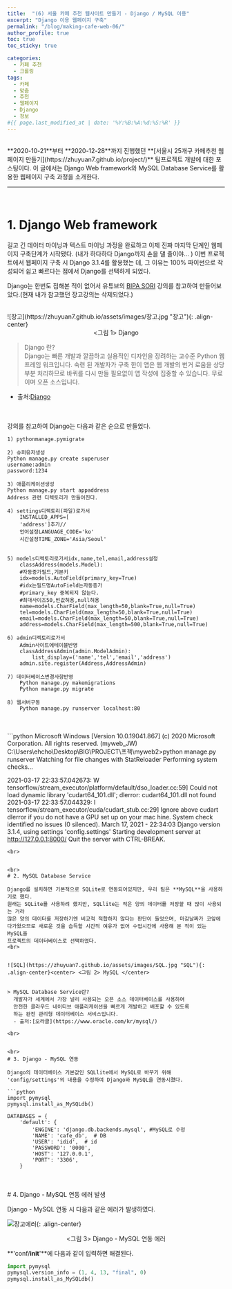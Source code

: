 ```yaml
---
title:  "(6) 서울 카페 추천 웹사이트 만들기 - Django / MySQL 이용"
excerpt: "Django 이용 웹페이지 구축"
permalink: "/blog/making-cafe-web-06/"
author_profile: true
toc: true
toc_sticky: true

categories:
  - 카페 추천
  - 크롤링
tags:
  - 카페 
  - 맞춤
  - 추천
  - 웹페이지
  - Django
  - 정보
#{{ page.last_modified_at | date: '%Y:%B:%A:%d:%S:%R' }}
---
```

<br>
**2020-10-21**부터 **2020-12-28**까지 진행했던 **[서울시 25개구 카페추천 웹페이지 만들기](https://zhuyuan7.github.io/project/)** 팀프로젝트 개발에 대한 포스팅이다.
이 글에서는 Django Web framework와 MySQL Database Service를 활용한 웹페이지 구축 과정을 소개한다.
<br>

-----

<br>

# 1. Django Web framework  

길고 긴 데이터 마이닝과 텍스트 마이닝 과정을 완료하고 이제 진짜 마지막 단계인 웹페이지 구축단계가 시작됐다.
(내가 하다하다 Django까지 손을 댈 줄이야... ) 
이번 프로젝트에서 웹페이지 구축 시 Django 3.1.4를 활용했는 데, 그 이유는 100% 파이썬으로 작성되어
쉽고 빠르다는 점에서 Django를 선택하게 되었다. 

Django는 한번도 접해본 적이 없어서 유튜브의 [BIPA SORI](https://www.youtube.com/channel/UCtCiMH6QQxGU80r4SczFCRg)
강의를 참고하여 만들어보았다.(현재 내가 참고했던 장고강의는 삭제되었다.)
<br>


<br>
![장고](https://zhuyuan7.github.io/assets/images/장고.jpg "장고"){: .align-center}<center> <그림 1> Django </center>

> Django 란?  
  Django는 빠른 개발과 깔끔하고 실용적인 디자인을 장려하는 고수준 Python 웹 프레임 워크입니다.
  숙련 된 개발자가 구축 한이 앱은 웹 개발의 번거 로움을 상당 부분 처리하므로 바퀴를 다시 
  만들 필요없이 앱 작성에 집중할 수 있습니다. 무료이며 오픈 소스입니다.
  - 출처:[Django](https://www.djangoproject.com/)
<br>


<br>
강의를 참고하여 Django는 다음과 같은 순으로 만들었다.


```
1) pythonmanage.pymigrate

2) 슈퍼유저생성
Python manage.py create superuser
username:admin
password:1234

3) 애플리케이션생성
Python manage.py start appaddress
Address 관련 디렉토리가 만들어진다.

4) settings디렉토리(파일)로가서
	INSTALLED_APPS=[
	'address']추가//
	언어설정LANGUAGE_CODE='ko'
	시간설정TIME_ZONE='Asia/Seoul'


5) models디렉토리로가서idx,name,tel,email,address설정
	classAddress(models.Model):
	#자동증가필드,기본키
	idx=models.AutoField(primary_key=True)
	#idx는필드명AutoField는자동증가
	#primary_key 중복되지 않늗다.
	#최대사이즈50,빈값허용,null허용
	name=models.CharField(max_length=50,blank=True,null=True)
	tel=models.CharField(max_length=50,blank=True,null=True)
	email=models.CharField(max_length=50,blank=True,null=True)
	address=models.CharField(max_length=500,blank=True,null=True)

6) admin디렉토리로가서
	Admin사이트에테이블반영
	classAddressAdmin(admin.ModelAdmin):
		list_display=('name','tel','email','address')
	admin.site.register(Address,AddressAdmin)

7) 데이터베이스변경사항반영
	Python manage.py makemigrations
	Python manage.py migrate

8) 웹서버구동
	Python manage.py runserver localhost:80

```
<br>


<br>
```python
Microsoft Windows [Version 10.0.19041.867]
(c) 2020 Microsoft Corporation. All rights reserved.
(myweb_JW) C:\Users\ehcho\Desktop\BIG\PROJECT\프젝\myweb2>python manage.py runserver
Watching for file changes with StatReloader
Performing system checks...

2021-03-17 22:33:57.042673: W tensorflow/stream_executor/platform/default/dso_loader.cc:59] Could not load dynamic library 'cudart64_101.dll'; dlerror:
cudart64_101.dll not found
2021-03-17 22:33:57.044329: I tensorflow/stream_executor/cuda/cudart_stub.cc:29] Ignore above cudart dlerror if you do not have a GPU set up on your mac
hine.
System check identified no issues (0 silenced).
March 17, 2021 - 22:34:03
Django version 3.1.4, using settings 'config.settings'
Starting development server at http://127.0.0.1:8000/
Quit the server with CTRL-BREAK.

```
<br>


<br>
# 2. MySQL Database Service 

Django를 설치하면 기본적으로 SQLite로 연동되어있지만, 우리 팀은 **MySQL**을 사용하기로 했다.
원래는 SQLite를 사용하려 했지만, SQLlite는 적은 양의 데이터를 저장할 때 많이 사용되는 거라 
많은 양의 데이터를 저장하기엔 비교적 적합하지 않다는 판단이 들었으며, 마감날짜가 코앞에 
다가왔으므로 새로운 것을 습득할 시간적 여유가 없어 수업시간에 사용해 본 적이 있는 MySQL을 
프로젝트의 데이터베이스로 선택하였다.
<br>


![SQL](https://zhuyuan7.github.io/assets/images/SQL.jpg "SQL"){: .align-center}<center> <그림 2> MySQL </center>


> MySQL Database Service란?  
  개발자가 세계에서 가장 널리 사용되는 오픈 소스 데이터베이스를 사용하여 
  안전한 클라우드 네이티브 애플리케이션을 빠르게 개발하고 배포할 수 있도록
  하는 완전 관리형 데이터베이스 서비스입니다.  
  - 출처:[오라클](https://www.oracle.com/kr/mysql/)
 
<br>


<br>
# 3. Django - MySQL 연동

Django의 데이터베이스 기본값인 SQLlite에서 MySQL로 바꾸기 위해 
'config/settings'의 내용을 수정하여 Django와 MySQL을 연동시켰다.

```python
import pymysql
pymysql.install_as_MySQLdb()

DATABASES = {
    'default': {
        'ENGINE': 'django.db.backends.mysql', #MySQL로 수정
        'NAME': 'cafe_db',  # DB
        'USER': 'idid',  # id
        'PASSWORD': '0000',
        'HOST': '127.0.0.1',
        'PORT': '3306',
    }
```
<br>


<br>
# 4. Django - MySQL 연동 에러 발생

Django - MySQL 연동 시 다음과 같은 에러가 발생하였다. 


![장고에러](https://zhuyuan7.github.io/assets/images/장고에러.jpg "장고에러"){: .align-center}<center> <그림 3> Django - MySQL 연동 에러 </center>


**'conf/__init__'**에 다음과 같이 입력하면 해결된다.

```python
import pymysql
pymysql.version_info = (1, 4, 13, "final", 0)
pymysql.install_as_MySQLdb()
```
<br>


<br>
